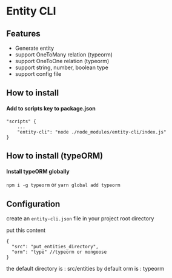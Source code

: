 # Entity CLI

## Features

- Generate entity
- support OneToMany relation (typeorm)
- support OneToOne relation (typeorm)
- support string, number, boolean type
- support config file

## How to install

#### Add to scripts key to package.json

```
"scripts" {
    ...
    "entity-cli": "node ./node_modules/entity-cli/index.js"
}
```

## How to install (typeORM)

#### Install typeORM globally

`npm i -g typeorm`
or
`yarn global add typeorm`

## Configuration

create an `entity-cli.json` file in your project root directory

put this content

```
{
  "src": "put_entities_directory",
  "orm": "type" //typeorm or mongoose
}
```

the default directory is : src/entities
by default orm is : typeorm
